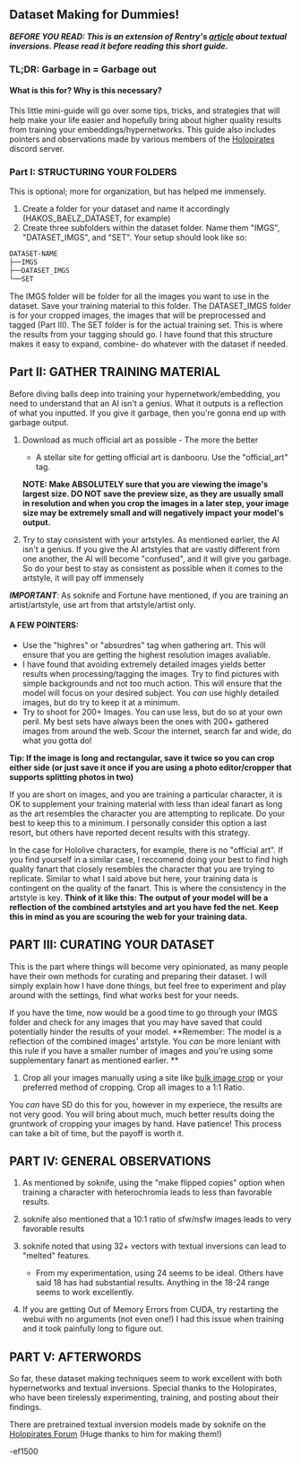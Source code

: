 ## Dataset Making for Dummies!
***BEFORE YOU READ: This is an extension of Rentry's [article](https://rentry.org/sd-e621-textual-inversion) about textual inversions. Please read it before reading this short guide.***

### **TL;DR: Garbage in = Garbage out**

#### What is this for? Why is this necessary?
This little mini-guide will go over some tips, tricks, and strategies that will help make your life easier and hopefully bring about higher quality results from training your embeddings/hypernetworks. This guide also includes pointers and observations made by various members of the [Holopirates](https://forum.holopirates.moe/) discord server.

### Part I: STRUCTURING YOUR FOLDERS
This is optional; more for organization, but has helped me immensely.
1. Create a folder for your dataset and name it accordingly (HAKOS_BAELZ_DATASET, for example)
2. Create three subfolders within the dataset folder. Name them "IMGS", "DATASET_IMGS", and "SET".
Your setup should look like so:
```bash
DATASET-NAME
├──IMGS
├──DATASET_IMGS
└──SET
```
The IMGS folder will be folder for all the images you want to use in the dataset. Save your training material to this folder.
The DATASET_IMGS folder is for your cropped images, the images that will be preprocessed and tagged (Part III).
The SET folder is for the actual training set. This is where the results from your tagging should go.
I have found that this structure makes it easy to expand, combine- do whatever with the dataset if needed.

## Part II: GATHER TRAINING MATERIAL
Before diving balls deep into training your hypernetwork/embedding, you need to understand that an AI isn't a genius.
What it outputs is a reflection of what you inputted. If you give it garbage, then you're gonna end up with garbage output.

1. Download as much official art as possible - The more the better
    - A stellar site for getting official art is danbooru. Use the "official_art" tag.
    
    **NOTE: Make ABSOLUTELY sure that you are viewing the image's largest size. DO NOT save the preview size, as they are usually small in
    resolution and when you crop the images in a later step, your image size may be extremely small and will negatively impact your model's
    output.**

2. Try to stay consistent with your artstyles.
As mentioned earlier, the AI isn't a genius. If you give the AI artstyles that are vastly different from one another,
the AI will become "confused", and it will give you garbage. So do your best to stay as consistent as possible when it comes to
the artstyle, it will pay off immensely

***IMPORTANT***: As soknife and Fortune have mentioned, if you are training an artist/artstyle, use art from that artstyle/artist only.

#### A FEW POINTERS:
- Use the "highres" or "absurdres" tag when gathering art. This will ensure that you are getting the highest resolution images avaliable.
- I have found that avoiding extremely detailed images yields better results when processing/tagging the images. Try to find pictures with simple backgrounds and not too much action. This will ensure that the model will focus on your desired subject. You *can* use highly detailed images, but do try to keep it at a minimum. 
- Try to shoot for 200+ Images. You can use less, but do so at your own peril. My best sets have always been the ones with 200+ gathered
images from around the web. Scour the internet, search far and wide, do what you gotta do! 

**Tip: If the image is long and rectangular, save it twice so you can crop either side (or just save it once if you are using a photo
editor/cropper that supports splitting photos in two)**

If you are short on images, and you are training a particular character, it is OK to supplement your training material with less than 
ideal fanart as long as the art resembles the character you are attempting to replicate. Do your best to keep this to a minimum. 
I personally consider this option a last resort, but others have reported decent results with this strategy.

In the case for Hololive characters, for example, there is no "official art". If you find yourself in a similar case, I reccomend doing
your best to find high quality fanart that closely resembles the character that you are trying to replicate. Similar to what I said 
above but here, your training data is contingent on the quality of the fanart. This is where the consistency in the artstyle is key.
**Think of it like this: The output of your model will be a reflection of the combined artstyles and art you have fed the net. Keep this
in mind as you are scouring the web for your training data.**

## PART III: CURATING YOUR DATASET
This is the part where things will become very opinionated, as many people have their own methods for curating and preparing their
dataset. I will simply explain how I have done things, but feel free to experiment and play around with the settings, find what works best for your needs.

If you have the time, now would be a good time to go through your IMGS folder and check for any images that you may have saved that 
could potentially hinder the results of your model. **Remember: The model is a reflection of the combined images' artstyle. You *can* be
more leniant with this rule if you have a smaller number of images and you're using some supplementary fanart as mentioned earlier. **

1. Crop all your images manually using a site like [bulk image crop](https://bulkimagecrop.com/) or your preferred method of cropping. Crop all images to a 1:1 Ratio. 

You *can* have SD do this for you, however in my experiece, the results are not very good. You will bring about much, much better results doing the gruntwork of cropping your images by hand. Have patience! This process can take a bit of time, but the payoff is worth it.

## PART IV: GENERAL OBSERVATIONS

1. As mentioned by soknife, using the "make flipped copies" option when training a character with heterochromia leads to less than 
favorable results. 

2. soknife also mentioned that a 10:1 ratio of sfw/nsfw images leads to very favorable results

3. soknife noted that using 32+ vectors with textual inversions can lead to "melted" features.
    - From my experimentation, using 24 seems to be ideal. Others have said 18 has had substantial results. Anything in the 18-24 range seems to work excellently.

4. If you are getting Out of Memory Errors from CUDA, try restarting the webui with no arguments (not even one!)
I had this issue when training and it took painfully long to figure out.

## PART V: AFTERWORDS
So far, these dataset making techniques seem to work excellent with both hypernetworks and textual inversions.
Special thanks to the Holopirates, who have been tirelessly experimenting, training, and posting about their findings.

There are pretrained textual inversion models made by soknife on the [Holopirates Forum](https://forum.holopirates.moe/t/stable-diffusion-embeds/2103/30?u=soknife)
(Huge thanks to him for making them!)

-ef1500
